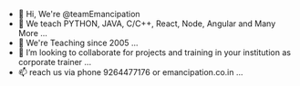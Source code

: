 - 👋 Hi, We're @teamEmancipation
- 👀 We teach PYTHON, JAVA, C/C++, React, Node, Angular and Many More ...
- 🌱 We're Teaching since 2005 ...
- 💞️ I’m looking to collaborate for projects and training in your institution as corporate trainer ...
- 📫 reach us via phone 9264477176 or emancipation.co.in ...

<!---
teamEmancipation/teamEmancipation is a ✨ special ✨ repository because its `README.md` (this file) appears on your GitHub profile.
You can click the Preview link to take a look at your changes.
--->
